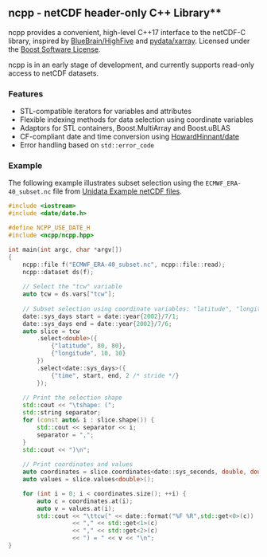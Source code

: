 <!--
  Copyright (c) 2020 John Buonagurio (jbuonagurio at exponent dot com)
  Distributed under the Boost Software License, Version 1.0.
  (See accompanying file LICENSE_1_0.txt or copy at
  https://www.boost.org/LICENSE_1_0.txt)
-->

## ncpp - netCDF header-only C++ Library**

ncpp provides a convenient, high-level C++17 interface to the netCDF-C library, inspired by [BlueBrain/HighFive](https://github.com/BlueBrain/HighFive) and [pydata/xarray](https://github.com/pydata/xarray). Licensed under the [Boost Software License](http://www.boost.org/LICENSE_1_0.txt).

ncpp is in an early stage of development, and currently supports read-only access to netCDF datasets.

### Features

* STL-compatible iterators for variables and attributes
* Flexible indexing methods for data selection using coordinate variables
* Adaptors for STL containers, Boost.MultiArray and Boost.uBLAS
* CF-compliant date and time conversion using [HowardHinnant/date](https://github.com/HowardHinnant/date)
* Error handling based on `std::error_code`

### Example

The following example illustrates subset selection using the `ECMWF_ERA-40_subset.nc` file from [Unidata Example netCDF files](https://www.unidata.ucar.edu/software/netcdf/examples/files.html).

```cpp
#include <iostream>
#include <date/date.h>

#define NCPP_USE_DATE_H
#include <ncpp/ncpp.hpp>

int main(int argc, char *argv[])
{
    ncpp::file f("ECMWF_ERA-40_subset.nc", ncpp::file::read);
    ncpp::dataset ds(f);
    
    // Select the "tcw" variable
    auto tcw = ds.vars["tcw"];
    
    // Subset selection using coordinate variables: "latitude", "longitude", "time"
    date::sys_days start = date::year{2002}/7/1;
    date::sys_days end = date::year{2002}/7/6;
    auto slice = tcw
        .select<double>({
            {"latitude", 80, 80},
            {"longitude", 10, 10}
        })
        .select<date::sys_days>({
            {"time", start, end, 2 /* stride */}
        });
    
    // Print the selection shape
    std::cout << "\tshape: (";
    std::string separator;
    for (const auto& i : slice.shape()) {
        std::cout << separator << i;
        separator = ",";
    }
    std::cout << ")\n";
    
    // Print coordinates and values
    auto coordinates = slice.coordinates<date::sys_seconds, double, double>();
    auto values = slice.values<double>();

    for (int i = 0; i < coordinates.size(); ++i) {
        auto c = coordinates.at(i);
        auto v = values.at(i);
        std::cout << "\ttcw(" << date::format("%F %R",std::get<0>(c))
                  << "," << std::get<1>(c)
                  << "," << std::get<2>(c)
                  << ") = " << v << "\n";
}

```

